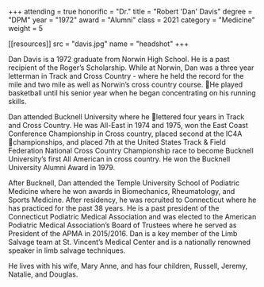 +++
attending = true
honorific = "Dr."
title     = "Robert 'Dan' Davis"
degree    = "DPM"
year      = "1972"
award     = "Alumni"
class     = 2021
category  = "Medicine"
weight    = 5

[[resources]]
  src  = "davis.jpg"
  name = "headshot"
+++

Dan Davis is a 1972 graduate from Norwin High School. He is a past recipient of the Roger’s Scholarship. While at Norwin, Dan was a three year letterman in Track and Cross Country - where he held the record for the mile and two mile as well as Norwin’s cross country course. He played basketball until his senior year when he began concentrating on his running skills.

Dan attended Bucknell University where he lettered four years in Track and Cross Country. He was All-East in 1974 and 1975, won the East Coast Conference Championship in Cross country, placed second at the IC4A championships, and placed 7th at the United States Track & Field Federation National Cross Country Championship race to become Bucknell University’s first All American in cross country. He won the Bucknell University Alumni Award in 1979.

After Bucknell, Dan attended the Temple University School of Podiatric Medicine where he won awards in Biomechanics, Rheumatology, and Sports Medicine. After residency, he was recruited to Connecticut where he has practiced for the past 38 years. He is a past president of the Connecticut Podiatric Medical Association and was elected to the American Podiatric Medical Association’s Board of Trustees where he served as President of the APMA in 2015/2016. Dan is a key member of the Limb Salvage team at St. Vincent’s Medical Center and is a nationally renowned speaker in limb salvage techniques.

He lives with his wife, Mary Anne, and has four children, Russell, Jeremy, Natalie, and Douglas.

